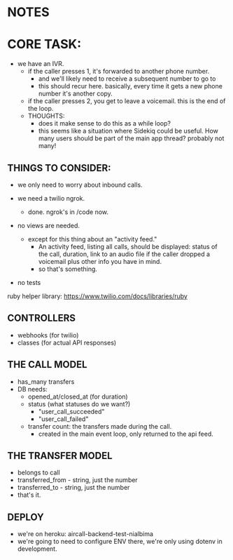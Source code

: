 # NOTES

# CORE TASK:
- we have an IVR.
  - if the caller presses 1, it's forwarded to another phone number.
    - and we'll likely need to receive a subsequent number to go to
    - this should recur here. basically, every time it gets a new phone number it's another copy.
  - if the caller presses 2, you get to leave a voicemail. this is the end of the loop.
  - THOUGHTS:
    - does it make sense to do this as a while loop?
    - this seems like a situation where Sidekiq could be useful. How many users should be part of the main app thread? probably not many!

## THINGS TO CONSIDER:
  - we only need to worry about inbound calls.
  - we need a twilio ngrok.
    - done. ngrok's in /code now.

  - no views are needed.
    - except for this thing about an "activity feed."
      - An activity feed, listing all calls, should be displayed: status of the call, duration, link to an audio file if the caller dropped a voicemail plus other info you have in mind.
      - so that's something.
  - no tests

ruby helper library: https://www.twilio.com/docs/libraries/ruby

## CONTROLLERS
- webhooks (for twilio)
- classes (for actual API responses)

## THE CALL MODEL
- has_many transfers
- DB needs:
  - opened_at/closed_at (for duration)
  - status (what statuses do we want?)
    - "user_call_succeeded"
    - "user_call_failed"
  - transfer count: the transfers made during the call.
    - created in the main event loop, only returned to the api feed.

## THE TRANSFER MODEL
- belongs to call
- transferred_from - string, just the number
- transferred_to - string, just the number
- that's it.

## DEPLOY
  - we're on heroku: aircall-backend-test-nialbima
  - we're going to need to configure ENV there, we're only using dotenv in development.
